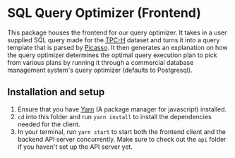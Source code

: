 # SQL Query Optimizer (Frontend)

This package houses the frontend for our query optimizer. It takes in a user supplied SQL query made for the [TPC-H](http://www.tpc.org/tpch/) dataset and turns it into a query template that is parsed by [Picasso](https://dsl.cds.iisc.ac.in/projects/PICASSO/). It then generates an explanation on how the query optimizer determines the optimal query execution plan to pick from various plans by running it through a commercial database management system's query optimizer (defaults to Postgresql).

## Installation and setup

1. Ensure that you have [Yarn](https://yarnpkg.com/getting-started) (A package manager for javascript) installed.
2. `cd` into this folder and run `yarn install` to install the dependencies needed for the client.
3. In your terminal, run `yarn start` to start both the frontend client and the backend API server concurrently. Make sure to check out the `api` folder if you haven't set up the API server yet.

